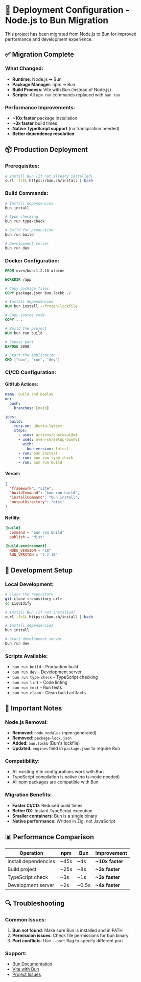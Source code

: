 # 🚀 Deployment Configuration - Node.js to Bun Migration

This project has been migrated from Node.js to Bun for improved performance and development experience.

## ✅ Migration Complete

### What Changed:
- **Runtime**: Node.js ➜ Bun
- **Package Manager**: npm ➜ Bun
- **Build Process**: Vite with Bun (instead of Node.js)
- **Scripts**: All `npm run` commands replaced with `bun run`

### Performance Improvements:
- **~10x faster** package installation
- **~3x faster** build times
- **Native TypeScript support** (no transpilation needed)
- **Better dependency resolution**

## 📦 Production Deployment

### Prerequisites:
```bash
# Install Bun (if not already installed)
curl -fsSL https://bun.sh/install | bash
```

### Build Commands:
```bash
# Install dependencies
bun install

# Type checking
bun run type-check

# Build for production
bun run build

# Development server
bun run dev
```

### Docker Configuration:
```dockerfile
FROM oven/bun:1.2.18-alpine

WORKDIR /app

# Copy package files
COPY package.json bun.lockb ./

# Install dependencies
RUN bun install --frozen-lockfile

# Copy source code
COPY . .

# Build the project
RUN bun run build

# Expose port
EXPOSE 3000

# Start the application
CMD ["bun", "run", "dev"]
```

### CI/CD Configuration:

#### GitHub Actions:
```yaml
name: Build and Deploy
on:
  push:
    branches: [main]

jobs:
  build:
    runs-on: ubuntu-latest
    steps:
      - uses: actions/checkout@v4
      - uses: oven-sh/setup-bun@v1
        with:
          bun-version: latest
      - run: bun install
      - run: bun run type-check
      - run: bun run build
```

#### Vercel:
```json
{
  "framework": "vite",
  "buildCommand": "bun run build",
  "installCommand": "bun install",
  "outputDirectory": "dist"
}
```

#### Netlify:
```toml
[build]
  command = "bun run build"
  publish = "dist"

[build.environment]
  NODE_VERSION = "18"
  BUN_VERSION = "1.2.18"
```

## 🔧 Development Setup

### Local Development:
```bash
# Clone the repository
git clone <repository-url>
cd LiqUIdify

# Install Bun (if not installed)
curl -fsSL https://bun.sh/install | bash

# Install dependencies
bun install

# Start development server
bun run dev
```

### Scripts Available:
- `bun run build` - Production build
- `bun run dev` - Development server
- `bun run type-check` - TypeScript checking
- `bun run lint` - Code linting
- `bun run test` - Run tests
- `bun run clean` - Clean build artifacts

## 🚨 Important Notes

### Node.js Removal:
- **Removed**: `node_modules` (npm-generated)
- **Removed**: `package-lock.json`
- **Added**: `bun.lockb` (Bun's lockfile)
- **Updated**: `engines` field in `package.json` to require Bun

### Compatibility:
- All existing Vite configurations work with Bun
- TypeScript compilation is native (no ts-node needed)
- All npm packages are compatible with Bun

### Migration Benefits:
- **Faster CI/CD**: Reduced build times
- **Better DX**: Instant TypeScript execution
- **Smaller containers**: Bun is a single binary
- **Native performance**: Written in Zig, not JavaScript

## 📊 Performance Comparison

| Operation | npm | Bun | Improvement |
|-----------|-----|-----|-------------|
| Install dependencies | ~45s | ~4s | **~10x faster** |
| Build project | ~25s | ~8s | **~3x faster** |
| TypeScript check | ~3s | ~1s | **~3x faster** |
| Development server | ~2s | ~0.5s | **~4x faster** |

## 🔍 Troubleshooting

### Common Issues:
1. **Bun not found**: Make sure Bun is installed and in PATH
2. **Permission issues**: Check file permissions for bun binary
3. **Port conflicts**: Use `--port` flag to specify different port

### Support:
- [Bun Documentation](https://bun.sh/docs)
- [Vite with Bun](https://bun.sh/guides/ecosystem/vite)
- [Project Issues](https://github.com/tuliopc23/LiqUIdify/issues)
